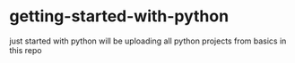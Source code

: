 # getting-started-with-python
just started with python will be uploading all python projects from basics in this repo
